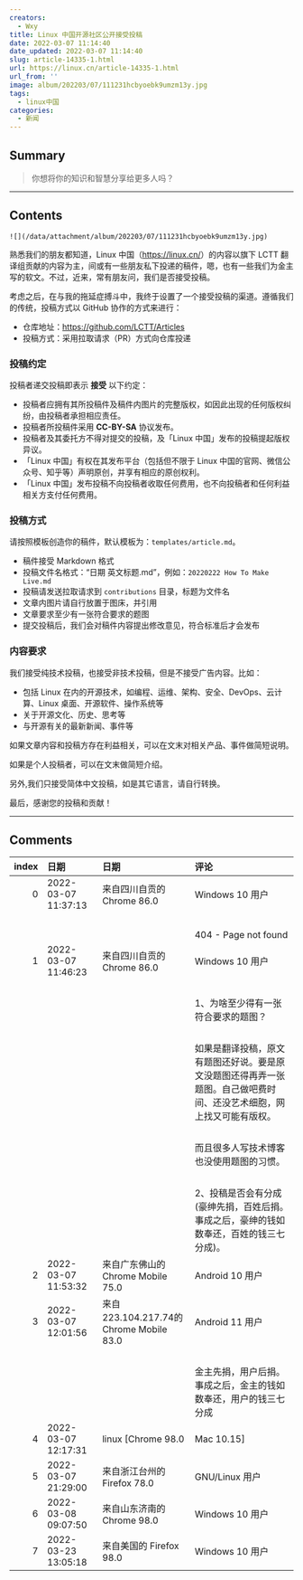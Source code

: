 ```yaml
---
creators:
  - Wxy
title: Linux 中国开源社区公开接受投稿
date: 2022-03-07 11:14:40
date_updated: 2022-03-07 11:14:40
slug: article-14335-1.html
url: https://linux.cn/article-14335-1.html
url_from: ''
image: album/202203/07/111231hcbyoebk9umzm13y.jpg
tags:
  - linux中国
categories:
  - 新闻
---
```


## Summary

> 你想将你的知识和智慧分享给更多人吗？

***

<!-- more -->

## Contents

`![](/data/attachment/album/202203/07/111231hcbyoebk9umzm13y.jpg)`

熟悉我们的朋友都知道，Linux 中国（<https://linux.cn/>）的内容以旗下 LCTT 翻译组贡献的内容为主，间或有一些朋友私下投递的稿件，嗯，也有一些我们为金主写的软文。不过，近来，常有朋友问，我们是否接受投稿。

考虑之后，在与我的拖延症搏斗中，我终于设置了一个接受投稿的渠道。遵循我们的传统，投稿方式以 GitHub 协作的方式来进行：

* 仓库地址：<https://github.com/LCTT/Articles>
* 投稿方式：采用拉取请求（PR）方式向仓库投递

### 投稿约定

投稿者递交投稿即表示 **接受** 以下约定：

* 投稿者应拥有其所投稿件及稿件内图片的完整版权，如因此出现的任何版权纠纷，由投稿者承担相应责任。
* 投稿者所投稿件采用 **CC-BY-SA** 协议发布。
* 投稿者及其委托方不得对提交的投稿，及「Linux 中国」发布的投稿提起版权异议。
* 「Linux 中国」有权在其发布平台（包括但不限于 Linux 中国的官网、微信公众号、知乎等）声明原创，并享有相应的原创权利。
* 「Linux 中国」发布投稿不向投稿者收取任何费用，也不向投稿者和任何利益相关方支付任何费用。

### 投稿方式

请按照模板创造你的稿件，默认模板为：`templates/article.md`。

* 稿件接受 Markdown 格式
* 投稿文件名格式：“日期 英文标题.md”，例如：`20220222 How To Make Live.md`
* 投稿请发送拉取请求到 `contributions` 目录，标题为文件名
* 文章内图片请自行放置于图床，并引用
* 文章要求至少有一张符合要求的题图
* 提交投稿后，我们会对稿件内容提出修改意见，符合标准后才会发布

### 内容要求

我们接受纯技术投稿，也接受非技术投稿，但是不接受广告内容。比如：

* 包括 Linux 在内的开源技术，如编程、运维、架构、安全、DevOps、云计算、Linux 桌面、开源软件、操作系统等
* 关于开源文化、历史、思考等
* 与开源有关的最新新闻、事件等

如果文章内容和投稿方存在利益相关，可以在文末对相关产品、事件做简短说明。

如果是个人投稿者，可以在文末做简短介绍。

另外,我们只接受简体中文投稿，如是其它语言，请自行转换。

最后，感谢您的投稿和贡献！

***

## Comments

|   index | 日期                | 日期                                                    | 评论                                                                                                                                                                |
|--------:|:--------------------|:--------------------------------------------------------|:--------------------------------------------------------------------------------------------------------------------------------------------------------------------|
|       0 | 2022-03-07 11:37:13 | 来自四川自贡的 Chrome 86.0|Windows 10 用户              | 仓库地址：github.com/LCTT/Articles<br />                                                                                   |
|         |                     |                                                         | <br />                                                                                                                     |
|         |                     |                                                         | 404 - Page not found                                                                                                       |
|       1 | 2022-03-07 11:46:23 | 来自四川自贡的 Chrome 86.0|Windows 10 用户              | 有两个问题。<br />                                                                                                         |
|         |                     |                                                         | <br />                                                                                                                     |
|         |                     |                                                         | 1、为啥至少得有一张符合要求的题图？<br />                                                                                                   |
|         |                     |                                                         | <br />                                                                                                                     |
|         |                     |                                                         | 如果是翻译投稿，原文有题图还好说。要是原文没题图还得再弄一张题图。自己做吧费时间、还没艺术细胞，网上找又可能有版权。<br />                                          |
|         |                     |                                                         | <br />                                                                                                                     |
|         |                     |                                                         | 而且很多人写技术博客也没使用题图的习惯。<br />                                                                                                 |
|         |                     |                                                         | <br />                                                                                                                     |
|         |                     |                                                         | 2、投稿是否会有分成 (豪绅先捐，百姓后捐。事成之后，豪绅的钱如数奉还，百姓的钱三七分成)。                   |
|       2 | 2022-03-07 11:53:32 | 来自广东佛山的 Chrome Mobile 75.0|Android 10 用户       | 三七分成，一开口老国粹了，哈哈哈                                                                                           |
|       3 | 2022-03-07 12:01:56 | 来自223.104.217.74的 Chrome Mobile 83.0|Android 11 用户 | 建议设置个捐赠。<br />                                                                                                     |
|         |                     |                                                         | <br />                                                                                                                     |
|         |                     |                                                         | 金主先捐，用户后捐。事成之后，金主的钱如数奉还，用户的钱三七分成                                                                                           |
|       4 | 2022-03-07 12:17:31 | linux [Chrome 98.0|Mac 10.15]                           | 忘记公开了。现在好了~                                                                                                      |
|       5 | 2022-03-07 21:29:00 | 来自浙江台州的 Firefox 78.0|GNU/Linux 用户              | 应该增加gitee或者其他方式投稿,github有不少时候无法访问                                                                     |
|       6 | 2022-03-08 09:07:50 | 来自山东济南的 Chrome 98.0|Windows 10 用户              | 三分有点少吧                                                                                                               |
|       7 | 2022-03-23 13:05:18 | 来自美国的 Firefox 98.0|Windows 10 用户                 | 不是写了不收取任何费用，也不支付任何报酬嘛                                                                                 |
